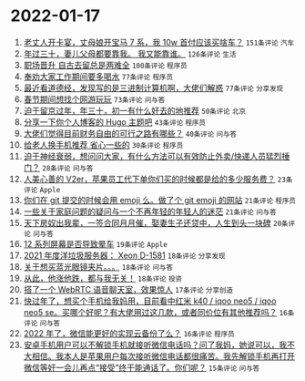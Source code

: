 # 2022-01-17

1. [老丈人开卡宴，丈母娘开宝马 7 系，我 10w 首付应该买啥车？](https://www.v2ex.com/t/828771) `151条评论` `汽车`
1. [年过三十，妻儿父母都要靠我。 我又能靠谁。](https://www.v2ex.com/t/828680) `126条评论` `生活`
1. [职场晋升 自古去留总是两难全](https://www.v2ex.com/t/828670) `100条评论` `程序员`
1. [奉劝大家工作期间要多喝水](https://www.v2ex.com/t/828645) `77条评论` `程序员`
1. [最近看道德经，发现写的是三进制计算机啊，大佬们解惑](https://www.v2ex.com/t/828650) `77条评论` `分享发现`
1. [春节期间想找个网游玩玩](https://www.v2ex.com/t/828767) `73条评论` `问与答`
1. [迫于留京过年，年三十，初一有什么好去的地推荐](https://www.v2ex.com/t/828715) `50条评论` `北京`
1. [分享一下你个人博客的 Hugo 主题吧](https://www.v2ex.com/t/828677) `43条评论` `程序员`
1. [大佬们觉得目前财务自由的可行之路有哪些？](https://www.v2ex.com/t/828693) `40条评论` `问与答`
1. [给老人换手机推荐 省心一些的](https://www.v2ex.com/t/828778) `30条评论` `程序员`
1. [迫于神经衰弱，想问问大家，有什么方法可以有效防止外卖/快递人员猛烈捶门？](https://www.v2ex.com/t/828724) `28条评论` `问与答`
1. [人美心善的 V2er，苹果员工代下单你们买的时候都是给的多少服务费？](https://www.v2ex.com/t/828649) `23条评论` `Apple`
1. [你们在 git 提交的时候会用 emoji 么。做了个 git emoji 的网站](https://www.v2ex.com/t/828792) `21条评论` `程序员`
1. [一些关于家庭问题的疑问与一个不再年轻的年轻人的迷茫](https://www.v2ex.com/t/828733) `21条评论` `问与答`
1. [天下房奴出我辈，一签合同月月催，娶妻生子还贷中，人生到头一块碑](https://www.v2ex.com/t/828659) `20条评论` `问与答`
1. [12 系列屏幕是否导致晕车](https://www.v2ex.com/t/828751) `19条评论` `Apple`
1. [2021 年度洋垃圾服务器： Xeon D-1581](https://www.v2ex.com/t/828825) `18条评论` `分享发现`
1. [关于想买蓝光眼镜夹片。。。](https://www.v2ex.com/t/828772) `18条评论` `问与答`
1. [从此，他涨他跌，都与我无关！](https://www.v2ex.com/t/828732) `18条评论` `投资`
1. [搭了一个 WebRTC 语音聊天室，效果惊人](https://www.v2ex.com/t/828646) `17条评论` `分享创造`
1. [快过年了，想买个手机给我妈用，目前看中红米 k40 / iqoo neo5 / iqoo neo5 se。买哪个好呢？有大佬用过这几款，或者同价位有其他推荐吗？](https://www.v2ex.com/t/828796) `16条评论` `问与答`
1. [2022 年了，微信能更好的实现云备份了么？](https://www.v2ex.com/t/828710) `16条评论` `程序员`
1. [安卓手机用户可以不解锁手机就接听微信电话吗？问了我妈，她说可以，我不大相信。我本人是苹果用户每次接听微信电话都很痛苦。我先解锁手机再打开微信等好一会儿再点“接受”终于能通话了。你们呢？](https://www.v2ex.com/t/828755) `15条评论` `问与答`
